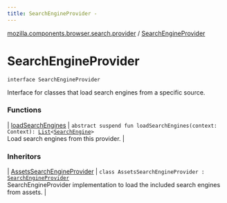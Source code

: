 ```yaml
---
title: SearchEngineProvider - 
---
```


[mozilla.components.browser.search.provider](../index.html) / [SearchEngineProvider](./index.html)

# SearchEngineProvider

`interface SearchEngineProvider`

Interface for classes that load search engines from a specific source.

### Functions

| [loadSearchEngines](load-search-engines.html) | `abstract suspend fun loadSearchEngines(context: Context): `[`List`](https://kotlinlang.org/api/latest/jvm/stdlib/kotlin.collections/-list/index.html)`<`[`SearchEngine`](../../mozilla.components.browser.search/-search-engine/index.html)`>`<br>Load search engines from this provider. |

### Inheritors

| [AssetsSearchEngineProvider](../-assets-search-engine-provider/index.html) | `class AssetsSearchEngineProvider : `[`SearchEngineProvider`](./index.md)<br>SearchEngineProvider implementation to load the included search engines from assets. |

